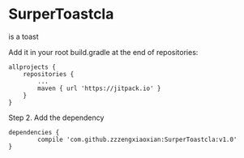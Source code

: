 # SurperToastcla
is a toast




Add it in your root build.gradle at the end of repositories:


	allprojects {
		repositories {
			...
			maven { url 'https://jitpack.io' }
		}
	}
  
  
  
Step 2. Add the dependency

	dependencies {
	        compile 'com.github.zzzengxiaoxian:SurperToastcla:v1.0'
	}
  
  
  
